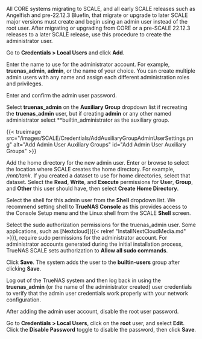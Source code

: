 &NewLine;

All CORE systems migrating to SCALE, and all early SCALE releases such as Angelfish and pre-22.12.3 Bluefin, that migrate or upgrade to later SCALE major versions must create and begin using an admin user instead of the root user.
After migrating or upgrading from CORE or a pre-SCALE 22.12.3 releases to a later SCALE release, use this procedure to create the administrator user.

Go to **Credentials > Local Users** and click **Add**.

Enter the name to use for the administrator account. For example, **truenas_admin**, **admin**, or the name of your choice.
You can create multiple admin users with any name and assign each different administration roles and privileges. 

Enter and confirm the admin user password.

Select **truenas_admin** on the **Auxiliary Group** dropdown list if recreating the **truenas_admin** user, but if creating **admin** or any other named administrator select **builtin_administrator as the auxiliary group.

{{< trueimage src="/images/SCALE/Credentials/AddAuxiliaryGroupAdminUserSettings.png" alt="Add Admin User Auxiliary Groups" id="Add Admin User Auxiliary Groups" >}}

Add the home directory for the new admin user. 
Enter or browse to select the location where SCALE creates the home directory.
For example, */mnt/tank*. If you created a dataset to use for home directories, select that dataset.
Select the **Read**, **Write**, and **Execute** permissions for **User**, **Group**, and **Other** this user should have, then select **Create Home Directory**.

Select the shell for this admin user from the **Shell** dropdown list.
We recommend setting shell to **TrueNAS Console** as this provides access to the Console Setup menu and the Linux shell from the SCALE **Shell** screen.

Select the sudo authorization permissions for the truenas_admin user.
Some applications, such as [Nextcloud]({{< relref "InstallNextCloudMedia.md" >}}), require sudo permissions for the administrator account.
For administrator accounts generated during the initial installation process, TrueNAS SCALE sets authorization to **Allow all sudo commands**.

Click **Save**.
The system adds the user to the **builtin-users** group after clicking **Save**.

Log out of the TrueNAS system and then log back in using the **truenas_admin** (or the name of the administrator created) user credentials to verify that the admin user credentials work properly with your network configuration.

After adding the admin user account, disable the root user password.

Go to **Credentials > Local Users**, click on the **root** user, and select **Edit**.
Click the **Disable Password** toggle to disable the password, then click **Save**.
